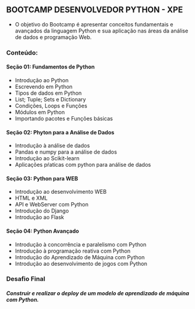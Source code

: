 ## BOOTCAMP DESENVOLVEDOR PYTHON - XPE

* O objetivo do Bootcamp é apresentar conceitos fundamentais e avançados da linguagem Python e sua aplicação nas áreas da análise de dados e programação Web.

### Conteúdo:

#### Seção 01: Fundamentos de Python

* Introdução ao Python
* Escrevendo em Python
* Tipos de dados em Python
* List; Tuple; Sets e Dictionary
* Condições, Loops e Funções
* Módulos em Python
* Importando pacotes e Funções básicas

#### Seção 02: Phyton para a Análise de Dados

* Introdução à análise de dados
* Pandas e numpy para a análise de dados
* Introdução ao Scikit-learn
* Aplicações pŕaticas com python para análise de dados

#### Seção 03: Python para WEB

* Introdução ao desenvolvimento WEB
* HTML e XML
* API e WebServer com Python
* Introdução do Django
* Introdução ao Flask

#### Seção 04: Python Avançado

* Introdução à concorrência e paralelismo com Python
* Introdução à programação reativa com Python
* Introdução do Aprendizado de Máquina com Python
* Introdução ao desenvolvimento de jogos com Python

### Desafio Final

##### Construir e realizar o deploy de um modelo de aprendizado de máquina com Python.

